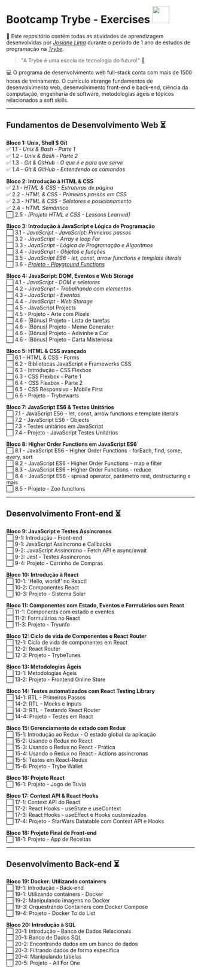 # Bootcamp Trybe - Exercises <img src="https://user-images.githubusercontent.com/108018406/212557691-c2f6249a-0db6-4e65-b44f-612336f9cdea.jpg" width="45" height="45" />

🌱 Este repositório contém todas as atividades de aprendizagem desenvolvidas por _[Josiane Lima](https://www.linkedin.com/in/josiane-lima-coding)_ durante o período de 1 ano de estudos de programação na _[Trybe](https://www.betrybe.com/)_.

>"A Trybe é uma escola de tecnologia do futuro!" 🚀

💻 O programa de desenvolvimento web full-stack conta com mais de 1500 horas de treinamento. O currículo abrange fundamentos de desenvolvimento web, desenvolvimento front-end e back-end, ciência da computação, engenharia de software, metodologias ágeis e tópicos relacionados a soft skills.

<hr>

## Fundamentos de Desenvolvimento Web ⏳

<strong>Bloco 1: Unix, Shell $ Git</strong>
<br>✅ 1.1 - <em>Unix & Bash - Parte 1</em>
<br>✅ 1.2 - <em>Unix & Bash - Parte 2</em>
<br>✅ 1.3 - <em>Git & GitHub  - O que é e para que serve</em>
<br>✅ 1.4 - <em>Git & GitHub - Entendendo os comandos</em>

<strong>Bloco 2: Introdução à HTML & CSS</strong>
<br>✅ 2.1 - <em>HTML & CSS - Estruturas de página</em>
<br>✅ 2.2 - <em>HTML & CSS - Primeiros passos em CSS</em>
<br>✅ 2.3 - <em>HTML & CSS - Seletores e posicionamento</em>
<br>✅ 2.4 - <em>HTML Semântico</em>
<br>⬜ 2.5 - <em>[Projeto HTML e CSS - Lessons Learned]</em>

<strong>Bloco 3: Introdução à JavaScript e Lógica de Programação</strong>
<br>⬜ 3.1 - <em>JavaScript - JavaScript: Primeiros passos</em>
<br>⬜ 3.2 - <em>JavaScript - Array e loop For</em>
<br>⬜ 3.3 - <em>JavaScript - Lógica de Programação e Algoritmos</em>
<br>⬜ 3.4 - <em>JavaScript - Objetos e funções</em>
<br>⬜ 3.5 - <em>JavaScript ES6 - let, const, arrow functions e template literals</em>
<br>⬜ 3.6 - <em>_[Projeto - Playground Functions](https://github.com/tryber/sd-t26-a-project-playground-functions/pull/78)_</em>  

<strong>Bloco 4: JavaScript: DOM, Eventos e Web Storage</strong>
<br>⬜ 4.1 - <em>JavaScript - DOM e seletores</em>
<br>⬜ 4.2 - <em>JavaScript - Trabalhando com elementos</em>
<br>⬜ 4.3 - <em>JavaScript - Eventos</em>
<br>⬜ 4.4 - <em>JavaScript - Web Storage</em>
<br>⬜ 4.5 - JavaScript Projects
<br>⬜ 4.5 - Projeto - Arte com Pixels
<br>⬜ 4.6 - (Bônus) Projeto - Lista de tarefas
<br>⬜ 4.6 - (Bônus) Projeto - Meme Generator
<br>⬜ 4.6 - (Bônus) Projeto - Adivinhe a Cor
<br>⬜ 4.6 - (Bônus) Projeto - Carta Misteriosa

<strong>Bloco 5: HTML & CSS avançado</strong>
<br>⬜ 6.1 - HTML & CSS - Forms
<br>⬜ 6.2 - Bibliotecas JavaScript e Frameworks CSS
<br>⬜ 6.3 - Introdução - CSS Flexbox
<br>⬜ 6.3 - CSS Flexbox - Parte 1
<br>⬜ 6.4 - CSS Flexbox - Parte 2
<br>⬜ 6.5 - CSS Responsivo - Mobile First
<br>⬜ 6.6 - Projeto - Trybewarts

<strong>Bloco 7: JavaScript ES6 & Testes Unitários</strong>
<br>⬜ 7.1 - JavaScript ES6 - let, const, arrow functions e template literals
<br>⬜ 7.2 - JavaScript ES6 - Objects
<br>⬜ 7.3 - Testes unitários em JavaScript
<br>⬜ 7.4 - Projeto - JavaScript Testes Unitários

<strong>Bloco 8: Higher Order Functions em JavaScript ES6</strong>
<br>⬜ 8.1 - JavaScript ES6 - Higher Order Functions - forEach, find, some, every, sort
<br>⬜ 8.2 - JavaScript ES6 - Higher Order Functions - map e filter
<br>⬜ 8.3 - JavaScript ES6 - Higher Order Functions - reduce
<br>⬜ 8.4 - JavaScript ES6 - spread operator, parâmetro rest, destructuring e mais
<br>⬜ 8.5 - Projeto - Zoo functions

<hr>

## Desenvolvimento Front-end ⏳

<strong>Bloco 9: JavaScript e Testes Assíncronos</strong>
<br>⬜ 9-1: Introdução - Front-end
<br>⬜ 9-1: JavaScript Assíncrono e Callbacks
<br>⬜ 9-2: JavaScript Assíncrono - Fetch API e async/await
<br>⬜ 9-3: Jest - Testes Assíncronos
<br>⬜ 9-4: Projeto - Carrinho de Compras

<strong>Bloco 10: Introdução à React</strong>
<br>⬜ 10-1: 'Hello, world!' no React!
<br>⬜ 10-2: Componentes React
<br>⬜ 10-3: Projeto - Sistema Solar
 
<strong>Bloco 11: Componentes com Estado, Eventos e Formulários com React</strong>
<br>⬜ 11-1: Components com estado e eventos
<br>⬜ 11-2: Formulários no React
<br>⬜ 11-3: Projeto - Tryunfo
 
<strong>Bloco 12: Ciclo de vida de Componentes e React Router</strong>
<br>⬜ 12-1: Ciclo de vida de componentes em React
<br>⬜ 12-2: React Router
<br>⬜ 12-3: Projeto - TrybeTunes
 
<strong>Bloco 13: Metodologias Ágeis</strong>
<br>⬜ 13-1: Metodologias Ágeis
<br>⬜ 13-2: Projeto - Frontend Online Store
 
<strong>Bloco 14: Testes automatizados com React Testing Library</strong>
<br>⬜ 14-1: RTL - Primeiros Passos 
<br>⬜ 14-2: RTL - Mocks e Inputs
<br>⬜ 14-3: RTL - Testando React Router
<br>⬜ 14-4: Projeto - Testes em React
 
<strong>Bloco 15: Gerenciamento de estado com Redux</strong>
<br>⬜ 15-1: Introdução ao Redux - O estado global da aplicação
<br>⬜ 15-2: Usando o Redux no React
<br>⬜ 15-3: Usando o Redux no React - Prática
<br>⬜ 15-4: Usando o Redux no React - Actions assíncronas
<br>⬜ 15-5: Testes em React-Redux
<br>⬜ 15-6: Projeto - Trybe Wallet
 
<strong>Bloco 16: Projeto React</strong>
<br>⬜ 16-1: Projeto - Jogo de Trivia
 
<strong>Bloco 17: Context API & React Hooks</strong>
<br>⬜ 17-1: Context API do React
<br>⬜ 17-2: React Hooks - useState e useContext
<br>⬜ 17-3: React Hooks - useEffect e Hooks customizados
<br>⬜ 17-4: Projeto - StarWars Datatable com Context API e Hooks
 
<strong>Bloco 18: Projeto Final de Front-end</strong>
<br>⬜ 18-1: Projeto - App de Receitas

<hr>

## Desenvolvimento Back-end ⏳

<strong>Bloco 19: Docker: Utilizando containers</strong>
<br>⬜ 19-1: Introdução - Back-end
<br>⬜ 19-1: Utilizando containers - Docker
<br>⬜ 19-2: Manipulando imagens no Docker
<br>⬜ 19-3: Orquestrando Containers com Docker Compose
<br>⬜ 19-4: Projeto - Docker To do List

<strong>Bloco 20: Introdução à SQL</strong>
<br>⬜ 20-1: Introdução - Banco de Dados Relacionais
<br>⬜ 20-1: Banco de Dados SQL
<br>⬜ 20-2: Encontrando dados em um banco de dados
<br>⬜ 20-3: Filtrando dados de forma específica
<br>⬜ 20-4: Manipulando tabelas
<br>⬜ 20-5: Projeto - All For One


